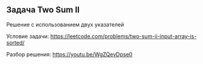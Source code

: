 ## Задача Two Sum II

Решение с использованием двух указателей

Условие задачи: https://leetcode.com/problems/two-sum-ii-input-array-is-sorted/

Разбор решения: https://youtu.be/WgZQevDpse0